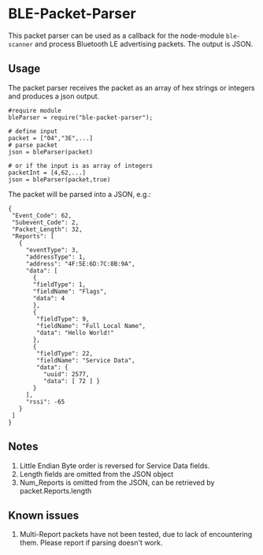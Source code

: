 # BLE-Packet-Parser
This packet parser can be used as a callback for the node-module `ble-scanner` and process Bluetooth LE advertising packets.
The output is JSON.

## Usage
The packet parser receives the packet as an array of hex strings or integers and produces a json output.

    #require module
    bleParser = require("ble-packet-parser");

    # define input
    packet = ["04","3E",...]
    # parse packet
    json = bleParser(packet)

    # or if the input is as array of integers
    packetInt = [4,62,...]
    json = bleParser(packet,true)

The packet will be parsed into a JSON, e.g.:

    {
     "Event_Code": 62,
     "Subevent_Code": 2,
     "Packet_Length": 32,
     "Reports": [
       {
         "eventType": 3,
         "addressType": 1,
         "address": "4F:5E:6D:7C:8B:9A",
         "data": [
           {
           "fieldType": 1,
           "fieldName": "Flags",
           "data": 4
           },
           {
            "fieldType": 9,
            "fieldName": "Full Local Name",
            "data": "Hello World!"
           },
           {
            "fieldType": 22,
            "fieldName": "Service Data",
            "data": {
              "uuid": 2577,
              "data": [ 72 ] }
           }
         ],
         "rssi": -65
       }
     ]
    }

## Notes

1. Little Endian Byte order is reversed for Service Data fields.
2. Length fields are omitted from the JSON object
3. Num_Reports is omitted from the JSON, can be retrieved by packet.Reports.length

## Known issues
1. Multi-Report packets have not been tested, due to lack of encountering them. Please report if parsing doesn't work.
